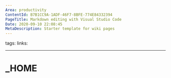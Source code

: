 ```yaml
---
Area: productivity
ContentId: B7B1CC9A-1ADF-46F7-8BFE-774E84332394
PageTitle: Markdown editing with Visual Studio Code
Date: 2020-09-10 22:08:45
MetaDescription: Starter template for wiki pages
---
```

tags: 
links: 

---
# _HOME

